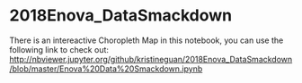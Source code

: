 # 2018Enova_DataSmackdown

There is an intereactive Choropleth Map in this notebook, you can use the following link to check out:
http://nbviewer.jupyter.org/github/kristineguan/2018Enova_DataSmackdown/blob/master/Enova%20Data%20Smackdown.ipynb
